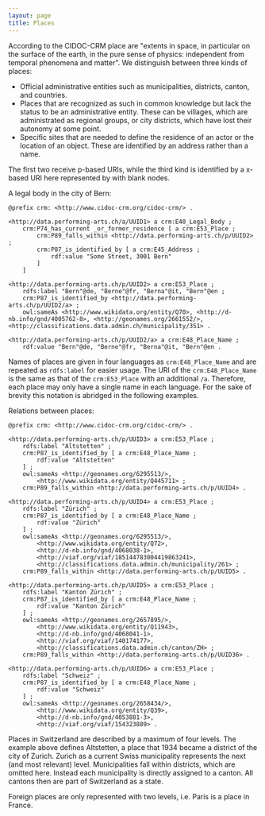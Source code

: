 ```yaml
---
layout: page
title: Places
---
```


According to the CIDOC-CRM place are "extents in space, in particular on the surface of the earth, in the pure sense of physics: independent from temporal phenomena and matter". We distinguish between three kinds of places:

* Official administrative entities such as municipalities, districts, canton, and countries.
* Places that are recognized as such in common knowledge but lack the status to be an administrative entity. These can be villages, which are administrated as regional groups, or city districts, which have lost their autonomy at some point.
* Specific sites that are needed to define the residence of an actor or the location of an object. These are identified by an address rather than a name.

The first two receive p-based URIs, while the third kind is identified by a x-based URI here represented by with blank nodes.

A legal body in the city of Bern:

```ttl
@prefix crm: <http://www.cidoc-crm.org/cidoc-crm/> .

<http://data.performing-arts.ch/a/UUID1> a crm:E40_Legal_Body ;
    crm:P74_has_current _or_former_residence [ a crm:E53_Place ;
        crm:P89_falls_within <http://data.performing-arts.ch/p/UUID2> ;
        crm:P87_is_identified_by [ a crm:E45_Address ;
            rdf:value "Some Street, 3001 Bern"
        ]
    ]

<http://data.performing-arts.ch/p/UUID2> a crm:E53_Place ;
    rdfs:label "Bern"@de, "Berne"@fr, "Berna"@it, "Bern"@en ;
    crm:P87_is_identified_by <http://data.performing-arts.ch/p/UUID2/a> ;
    owl:sameAs <http://www.wikidata.org/entity/Q70>, <http://d-nb.info/gnd/4005762-8>, <http://geonames.org/2661552/>, <http://classifications.data.admin.ch/municipality/351> .

<http://data.performing-arts.ch/p/UUID2/a> a crm:E48_Place_Name ;
    rdf:value "Bern"@de, "Berne"@fr, "Berna"@it, "Bern"@en .
```

Names of places are given in four languages as `crm:E48_Place_Name` and are repeated as `rdfs:label` for easier usage. The URI of the `crm:E48_Place_Name` is the same as that of the `crm:E53_Place` with an additional `/a`. Therefore, each place may only have a single name in each language. For the sake of brevity this notation is abridged in the following examples.

Relations between places:

```ttl
@prefix crm: <http://www.cidoc-crm.org/cidoc-crm/> .

<http://data.performing-arts.ch/p/UUID3> a crm:E53_Place ;
    rdfs:label "Altstetten" ;
    crm:P87_is_identified_by [ a crm:E48_Place_Name ;
        rdf:value "Altstetten"
    ] ;
    owl:sameAs <http://geonames.org/6295513/>,
        <http://www.wikidata.org/entity/Q445711> ;
    crm:P89_falls_within <http://data.performing-arts.ch/p/UUID4> .

<http://data.performing-arts.ch/p/UUID4> a crm:E53_Place ;
    rdfs:label "Zürich" ;
    crm:P87_is_identified_by [ a crm:E48_Place_Name ;
        rdf:value "Zürich"
    ] ;
    owl:sameAs <http://geonames.org/6295513/>,
        <http://www.wikidata.org/entity/Q72>,
        <http://d-nb.info/gnd/4068038-1>,
        <http://viaf.org/viaf/185144783004419863241>,
        <http://classifications.data.admin.ch/municipality/261> ;
    crm:P89_falls_within <http://data.performing-arts.ch/p/UUID5> .

<http://data.performing-arts.ch/p/UUID5> a crm:E53_Place ;
    rdfs:label "Kanton Zürich" ;
    crm:P87_is_identified_by [ a crm:E48_Place_Name ;
        rdf:value "Kanton Zürich"
    ] ;
    owl:sameAs <http://geonames.org/2657895/>,
        <http://www.wikidata.org/entity/Q11943>,
        <http://d-nb.info/gnd/4068041-1>,
        <http://viaf.org/viaf/140174177>,
        <http://classifications.data.admin.ch/canton/ZH> ;
    crm:P89_falls_within <http://data.performing-arts.ch/p/UUID36> .

<http://data.performing-arts.ch/p/UUID6> a crm:E53_Place ;
    rdfs:label "Schweiz" ;
    crm:P87_is_identified_by [ a crm:E48_Place_Name ;
        rdf:value "Schweiz"
    ] ;
    owl:sameAs <http://geonames.org/2658434/>,
        <http://www.wikidata.org/entity/Q39>,
        <http://d-nb.info/gnd/4053881-3>,
        <http://viaf.org/viaf/154323889> .
```

Places in Switzerland are described by a maximum of four levels. The example above defines Altstetten, a place that 1934 became a district of the city of Zurich. Zurich as a current Swiss municipality represents the next (and most relevant) level. Municipalities fall within districts, which are omitted here. Instead each municipality is directly assigned to a canton. All cantons then are part of Switzerland as a state.

Foreign places are only represented with two levels, i.e. Paris is a place in France.

